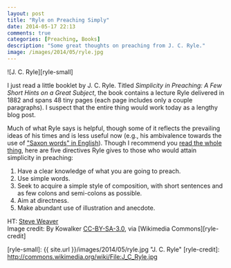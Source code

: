 ```yaml
---
layout: post
title: "Ryle on Preaching Simply"
date: 2014-05-17 22:13
comments: true
categories: [Preaching, Books]
description: "Some great thoughts on preaching from J. C. Ryle."
image: /images/2014/05/ryle.jpg
---
```


![J. C. Ryle][ryle-small]

I just read a little booklet by J. C. Ryle. Titled *Simplicity in Preaching: A Few Short Hints on a Great Subject*, the book contains a lecture Ryle delivered in 1882 and spans 48 tiny pages (each page includes only a couple paragraphs). I suspect that the entire thing would work today as a lengthy blog post.

Much of what Ryle says is helpful, though some of it reflects the prevailing ideas of his times and is less useful now (e.g., his ambivalence towards the use of ["Saxon words" in English](http://en.wikipedia.org/wiki/Linguistic_purism_in_English)). Though I recommend you [read the whole thing](http://books.google.ca/books/about/Simplicity_in_preaching_a_few_short_hint.html?id=MgkDAAAAQAAJ&redir_esc=y), here are five directives Ryle gives to those who would attain simplicity in preaching:

1. Have a clear knowledge of what you are going to preach. 
2. Use simple words.
3. Seek to acquire a simple style of composition, with short sentences and as few colons and semi-colons as possible. 
4. Aim at directness. 
5. Make abundant use of illustration and anecdote.

HT: [Steve Weaver](https://twitter.com/steveweaver/status/467830530336382977)  
Image credit: By Kowalker [CC-BY-SA-3.0](http://creativecommons.org/licenses/by-sa/3.0), via [Wikimedia Commons][ryle-credit]

[ryle-small]: {{ site.url }}/images/2014/05/ryle.jpg "J. C. Ryle" 
[ryle-credit]: http://commons.wikimedia.org/wiki/File:J_C_Ryle.jpg